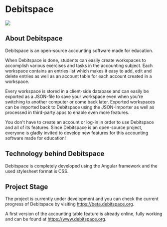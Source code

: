 # Debitspace
<img  src="https://imgur.com/hd7NY1X.png"/>

## About Debitspace
Debitspace is an open-source accounting software made for education.

When Debitspace is done, students can easily create workspaces to accomplish various exercises and tasks in the accounting subject. Each workspace contains an entries list which makes it easy to add, edit and delete entries as well as an account table for each account created in a workspace.

Every workspace is stored in a client-side database and can easily be exported as a JSON-file to save your workspace even when you're switching to another computer or come back later.
Exported workspaces can be imported back to Debitspace using the JSON-Importer as well as processed in third-party apps to enable even more features.

You don't have to create an account or log-in in order to use Debitspace and all of its features. Since Debitspace is an open-source project, everyone is gladly invited to develop new features for this accounting software made for education!

## Technology behind Debitspace
Debitspace is completely developed using the Angular framework and the used stylesheet format is CSS.

## Project Stage
The project is currently under development and you can check the current progress of Debitspace by visiting https://beta.debitspace.org.

A first version of the accounting table feature is already online, fully working and can be found at https://www.debitspace.org.
